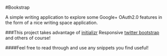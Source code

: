 #Bookstrap

A simple writing application to explore some Google+ OAuth2.0 features in the form of a nice writing space application.

###This project takes advantage of
	[initializr](http://www.initializr.com/) Responsive
	[twitter bootstrap](http://twitter.github.com/bootstrap/)
	and others of course!

####Feel free to read through and use any snippets you find useful!
